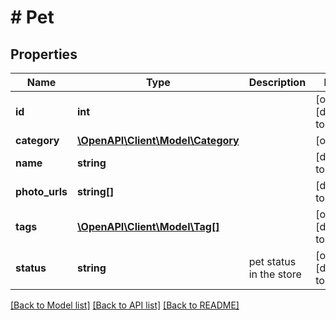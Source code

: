 # # Pet

## Properties

Name | Type | Description | Notes
------------ | ------------- | ------------- | -------------
**id** | **int** |  | [optional] [default to 0]
**category** | [**\OpenAPI\Client\Model\Category**](Category.md) |  | [optional]
**name** | **string** |  | [default to ""]
**photo_urls** | **string[]** |  | [default to []]
**tags** | [**\OpenAPI\Client\Model\Tag[]**](Tag.md) |  | [optional] [default to []]
**status** | **string** | pet status in the store | [optional] [default to ""]

[[Back to Model list]](../../README.md#models) [[Back to API list]](../../README.md#endpoints) [[Back to README]](../../README.md)
